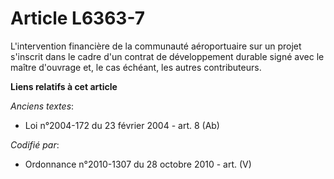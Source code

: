 # Article L6363-7

L'intervention financière de la communauté aéroportuaire sur un projet s'inscrit dans le cadre d'un contrat de développement
durable signé avec le maître d'ouvrage et, le cas échéant, les autres contributeurs.

**Liens relatifs à cet article**

_Anciens textes_:

  - Loi n°2004-172 du 23 février 2004 - art. 8 (Ab)

_Codifié par_:

  - Ordonnance n°2010-1307 du 28 octobre 2010 - art. (V)
